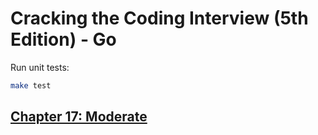 # Cracking the Coding Interview (5th Edition) - Go

Run unit tests:

```sh
make test
```

## [Chapter 17: Moderate](ch17moderate)
